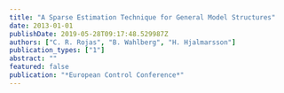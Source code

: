 ```yaml
---
title: "A Sparse Estimation Technique for General Model Structures"
date: 2013-01-01
publishDate: 2019-05-28T09:17:48.529987Z
authors: ["C. R. Rojas", "B. Wahlberg", "H. Hjalmarsson"]
publication_types: ["1"]
abstract: ""
featured: false
publication: "*European Control Conference*"
---
```


